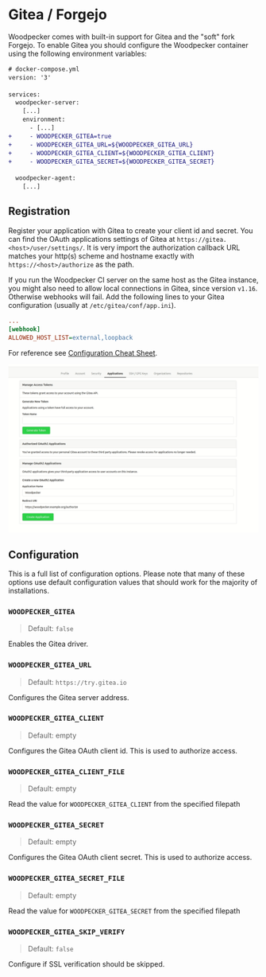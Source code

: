 # Gitea / Forgejo

Woodpecker comes with built-in support for Gitea and the "soft" fork Forgejo. To enable Gitea you should configure the Woodpecker container using the following environment variables:

```diff
# docker-compose.yml
version: '3'

services:
  woodpecker-server:
    [...]
    environment:
      - [...]
+     - WOODPECKER_GITEA=true
+     - WOODPECKER_GITEA_URL=${WOODPECKER_GITEA_URL}
+     - WOODPECKER_GITEA_CLIENT=${WOODPECKER_GITEA_CLIENT}
+     - WOODPECKER_GITEA_SECRET=${WOODPECKER_GITEA_SECRET}

  woodpecker-agent:
    [...]
```

## Registration

Register your application with Gitea to create your client id and secret. You can find the OAuth applications settings of Gitea at `https://gitea.<host>/user/settings/`. It is very import the authorization callback URL matches your http(s) scheme and hostname exactly with `https://<host>/authorize` as the path.

If you run the Woodpecker CI server on the same host as the Gitea instance, you might also need to allow local connections in Gitea, since version `v1.16`. Otherwise webhooks will fail. Add the following lines to your Gitea configuration (usually at `/etc/gitea/conf/app.ini`).
```ini
...
[webhook]
ALLOWED_HOST_LIST=external,loopback
```
For reference see [Configuration Cheat Sheet](https://docs.gitea.io/en-us/config-cheat-sheet/#webhook-webhook).

![gitea oauth setup](gitea_oauth.gif)


## Configuration

This is a full list of configuration options. Please note that many of these options use default configuration values that should work for the majority of installations.

### `WOODPECKER_GITEA`
> Default: `false`

Enables the Gitea driver.

### `WOODPECKER_GITEA_URL`
> Default: `https://try.gitea.io`

Configures the Gitea server address.

### `WOODPECKER_GITEA_CLIENT`
> Default: empty

Configures the Gitea OAuth client id. This is used to authorize access.

### `WOODPECKER_GITEA_CLIENT_FILE`
> Default: empty

Read the value for `WOODPECKER_GITEA_CLIENT` from the specified filepath

### `WOODPECKER_GITEA_SECRET`
> Default: empty

Configures the Gitea OAuth client secret. This is used to authorize access.

### `WOODPECKER_GITEA_SECRET_FILE`
> Default: empty

Read the value for `WOODPECKER_GITEA_SECRET` from the specified filepath

### `WOODPECKER_GITEA_SKIP_VERIFY`
> Default: `false`

Configure if SSL verification should be skipped.
